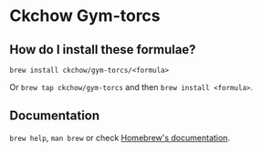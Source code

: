 # Ckchow Gym-torcs

## How do I install these formulae?

`brew install ckchow/gym-torcs/<formula>`

Or `brew tap ckchow/gym-torcs` and then `brew install <formula>`.

## Documentation

`brew help`, `man brew` or check [Homebrew's documentation](https://docs.brew.sh).
